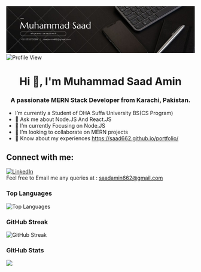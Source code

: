 <div class="cover-container">
      <img src="About_Saad_Cover.jpg" alt="Cover">
</div>

<img src="https://komarev.com/ghpvc/?username=saad662" alt="Profile View">
  <div class="profile-card">
    <h1 align="center">Hi 👋, I'm Muhammad Saad Amin</h1>
    <h3 align="center">A passionate MERN Stack Developer from Karachi, Pakistan.</h3>
      <ul>
        <li>I’m currently a Student of DHA Suffa University BS(CS Program)</li>
        <li>💬 Ask me about Node.JS And React.JS</li>
        <li>🌱 I’m currently Focusing on Node.JS</li>
        <li>👯 I’m looking to collaborate on MERN projects</li>
        <li>📄 Know about my experiences
              <a href="https://saad662.github.io/portfolio/">https://saad662.github.io/portfolio/</a>
        </li>
      </ul>
        <h2>Connect with me:</h2>
      <a href="https://www.linkedin.com/in/saadamin662/">
        <img src="https://pngimg.com/uploads/linkedIn/linkedIn_PNG14.png" alt="LinkedIn" width="40" height="40">
      </a>
      <div class="contact-info">
      <span>Feel free to Email me any queries at : </span><a href="mailto:saadamin662@gmail.com">saadamin662@gmail.com</a>
    </div>
</div>   
      
<div class="repo-card">
    <h3>Top Languages</h3>
    <img src="https://github-readme-stats.vercel.app/api/top-langs/?username=saad662&layout=donut" alt="Top Languages">
  </div>

<div class="repo-card">
    <h3>GitHub Streak</h3>
    <img src="https://streak-stats.demolab.com?user=saad662" alt="GitHub Streak">
</div>

<h3>GitHub Stats</h3>
<picture>
<source
  srcset="https://github-readme-stats.vercel.app/api?username=saad662&show_icons=true&theme=dark"
  media="(prefers-color-scheme: light)"
/>
<source
  srcset="https://github-readme-stats.vercel.app/api?username=saad662&show_icons=true"
  media="(prefers-color-scheme: light), (prefers-color-scheme: no-preference)"
/>
<img src="https://github-readme-stats.vercel.app/api?username=saad662&show_icons=true" />
</picture>
